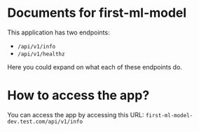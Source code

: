 # Documents for first-ml-model

This application has two endpoints:
- `/api/v1/info`
- `/api/v1/healthz`

Here you could expand on what each of these endpoints do.

# How to access the app?

You can access the app by accessing this URL: `first-ml-model-dev.test.com/api/v1/info` 